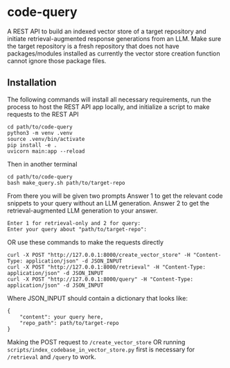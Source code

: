 # code-query

A REST API to build an indexed vector store of a target repository and initiate retrieval-augmented response generations from an LLM. Make sure the target repository is a fresh repository that does not have packages/modules installed as currently the vector store creation function cannot ignore those package files.

## Installation
The following commands will install all necessary requirements, run the process to host the REST API app locally, and initialize a script to make requests to the REST API

```
cd path/to/code-query
python3 -m venv .venv
source .venv/bin/activate
pip install -e .
uvicorn main:app --reload    
```

Then in another terminal

```
cd path/to/code-query
bash make_query.sh path/to/target-repo
```

From there you will be given two prompts
Answer 1 to get the relevant code snippets to your query without an LLM generation.
Answer 2 to get the retrieval-augmented LLM generation to your answer.

```
Enter 1 for retrieval-only and 2 for query:
Enter your query about "path/to/target-repo":
```

OR use these commands to make the requests directly

```
curl -X POST "http://127.0.0.1:8000/create_vector_store" -H "Content-Type: application/json" -d JSON_INPUT
curl -X POST "http://127.0.0.1:8000/retrieval" -H "Content-Type: application/json" -d JSON_INPUT
curl -X POST "http://127.0.0.1:8000/query" -H "Content-Type: application/json" -d JSON_INPUT
```

Where JSON_INPUT should contain a dictionary that looks like:

```
{
    "content": your query here,
    "repo_path": path/to/target-repo
}
```

Making the POST request to `/create_vector_store` OR running `scripts/index_codebase_in_vector_store.py` first is necessary for `/retrieval` and `/query` to work.